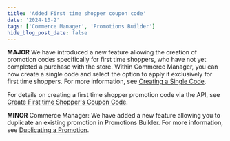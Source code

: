 ```yaml
---
title: 'Added First time shopper coupon code'
date: '2024-10-2'
tags: ['Commerce Manager', 'Promotions Builder']
hide_blog_post_date: false
---
```


**MAJOR** We have introduced a new feature allowing the creation of promotion codes specifically for first time shoppers, who have not yet completed a purchase with the store. Within Commerce Manager, you can now create a single code and select the option to apply it exclusively for first time shoppers. For more information, see [Creating a Single Code](/docs/commerce-manager/promotions-builder/creating-promotion-codes).

For details on creating a first time shopper promotion code via the API, see [Create First time Shopper's Coupon Code](/docs/promotions-builder/promotions-builder-codes/create-first-time-shopper-code).

**MINOR** Commerce Manager: We have added a new feature allowing you to duplicate an existing promotion in Promotions Builder. For more information, see [Duplicating a Promotion](/docs/commerce-manager/promotions-builder/creating-a-promotion-in-promotions-builder#duplicating-a-promotion).